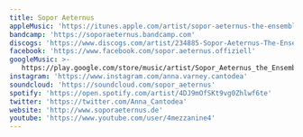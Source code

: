```yaml
---
title: Sopor Aeternus
appleMusic: 'https://itunes.apple.com/artist/sopor-aeternus-the-ensemble-of-shadows/295754932'
bandcamp: 'https://soporaeternus.bandcamp.com'
discogs: 'https://www.discogs.com/artist/234885-Sopor-Aeternus-The-Ensemble-Of-Shadows'
facebook: 'https://www.facebook.com/sopor.aeternus.offiziell'
googleMusic: >-
   https://play.google.com/store/music/artist/Sopor_Aeternus_the_Ensemble_of_Shadows?id=Abaqgx22ibwassszfvhlafj5kei
instagram: 'https://www.instagram.com/anna.varney.cantodea'
soundcloud: 'https://soundcloud.com/sopor_aeternus'
spotify: 'https://open.spotify.com/artist/4DJ9mOfSKt9vg0Zhlwf6te'
twitter: 'https://twitter.com/Anna_Cantodea'
website: 'http://www.soporaeternus.de'
youtube: 'https://www.youtube.com/user/4mezzanine4'
---
```


